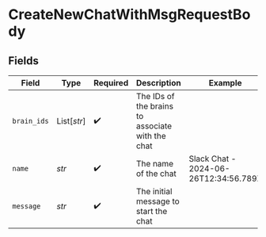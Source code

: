 # CreateNewChatWithMsgRequestBody


## Fields

| Field                                            | Type                                             | Required                                         | Description                                      | Example                                          |
| ------------------------------------------------ | ------------------------------------------------ | ------------------------------------------------ | ------------------------------------------------ | ------------------------------------------------ |
| `brain_ids`                                      | List[*str*]                                      | :heavy_check_mark:                               | The IDs of the brains to associate with the chat |                                                  |
| `name`                                           | *str*                                            | :heavy_check_mark:                               | The name of the chat                             | Slack Chat - 2024-06-26T12:34:56.789Z            |
| `message`                                        | *str*                                            | :heavy_check_mark:                               | The initial message to start the chat            |                                                  |